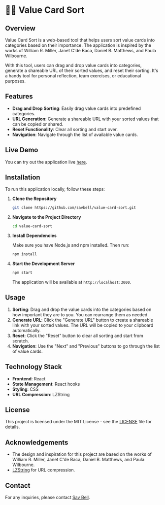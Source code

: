 # 🎯📂 Value Card Sort

## Overview

Value Card Sort is a web-based tool that helps users sort value cards into categories based on their importance. The application is inspired by the works of William R. Miller, Janet C'de Baca, Daniel B. Matthews, and Paula Wilbourne.

With this tool, users can drag and drop value cards into categories, generate a shareable URL of their sorted values, and reset their sorting. It's a handy tool for personal reflection, team exercises, or educational purposes.

## Features

- **Drag and Drop Sorting**: Easily drag value cards into predefined categories.
- **URL Generation**: Generate a shareable URL with your sorted values that can be copied or shared.
- **Reset Functionality**: Clear all sorting and start over.
- **Navigation**: Navigate through the list of available value cards.

## Live Demo

You can try out the application live [here](https://values.savbell.com).

## Installation

To run this application locally, follow these steps:

1. **Clone the Repository**

   ```bash
   git clone https://github.com/savbell/value-card-sort.git
   ```

2. **Navigate to the Project Directory**

   ```bash
   cd value-card-sort
   ```

3. **Install Dependencies**

   Make sure you have Node.js and npm installed. Then run:

   ```bash
   npm install
   ```

4. **Start the Development Server**

   ```bash
   npm start
   ```

   The application will be available at `http://localhost:3000`.

## Usage

1. **Sorting**: Drag and drop the value cards into the categories based on how important they are to you. You can rearrange them as needed.
2. **Generate URL**: Click the "Generate URL" button to create a shareable link with your sorted values. The URL will be copied to your clipboard automatically.
3. **Reset**: Click the "Reset" button to clear all sorting and start from scratch.
4. **Navigation**: Use the "Next" and "Previous" buttons to go through the list of value cards.

## Technology Stack

- **Frontend**: React
- **State Management**: React hooks
- **Styling**: CSS
- **URL Compression**: LZString

## License

This project is licensed under the MIT License - see the [LICENSE](LICENSE) file for details.

## Acknowledgements

- The design and inspiration for this project are based on the works of William R. Miller, Janet C'de Baca, Daniel B. Matthews, and Paula Wilbourne.
- [LZString](https://github.com/pieroxy/lz-string) for URL compression.

## Contact

For any inquiries, please contact [Sav Bell](mailto:sav@savbell.com).
